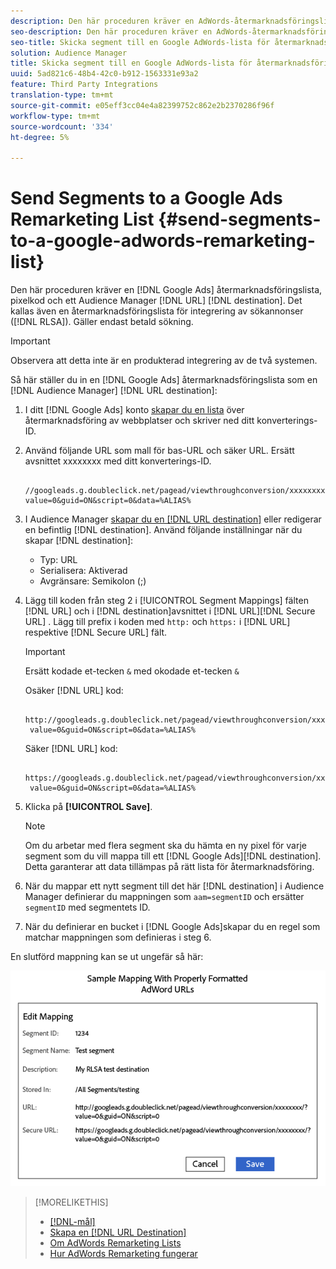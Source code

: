 ```yaml
---
description: Den här proceduren kräver en AdWords-återmarknadsföringslista, pixelkod och ett Audience Manager URL-mål. Det kallas även en återmarknadsföringslista för integrering av sökannonser (RLSA). Gäller endast betald sökning.
seo-description: Den här proceduren kräver en AdWords-återmarknadsföringslista, pixelkod och ett Audience Manager URL-mål. Det kallas även en återmarknadsföringslista för integrering av sökannonser (RLSA). Gäller endast betald sökning.
seo-title: Skicka segment till en Google AdWords-lista för återmarknadsföring
solution: Audience Manager
title: Skicka segment till en Google AdWords-lista för återmarknadsföring
uuid: 5ad821c6-48b4-42c0-b912-1563331e93a2
feature: Third Party Integrations
translation-type: tm+mt
source-git-commit: e05eff3cc04e4a82399752c862e2b2370286f96f
workflow-type: tm+mt
source-wordcount: '334'
ht-degree: 5%

---
```



# Send Segments to a Google Ads Remarketing List {#send-segments-to-a-google-adwords-remarketing-list}

Den här proceduren kräver en [!DNL Google Ads] återmarknadsföringslista, pixelkod och ett Audience Manager [!DNL URL] [!DNL destination]. Det kallas även en återmarknadsföringslista för integrering av sökannonser ([!DNL RLSA]). Gäller endast betald sökning.

>[!IMPORTANT]
>Observera att detta inte är en produkterad integrering av de två systemen.

Så här ställer du in en [!DNL Google Ads] återmarknadsföringslista som en [!DNL Audience Manager] [!DNL URL destination]:

1. I ditt [!DNL Google Ads] konto [skapar du en lista](https://support.google.com/adwords/answer/2454064?hl=en) över återmarknadsföring av webbplatser och skriver ned ditt konverterings-ID.
1. Använd följande URL som mall för bas-URL och säker URL. Ersätt avsnittet xxxxxxxx med ditt konverterings-ID.

   ```
    //googleads.g.doubleclick.net/pagead/viewthroughconversion/xxxxxxxx/?value=0&guid=ON&script=0&data=%ALIAS%
   ```

1. I Audience Manager [skapar du en [!DNL URL destination]](../../features/destinations/create-url-destination.md) eller redigerar en befintlig [!DNL destination]. Använd följande inställningar när du skapar [!DNL destination]:
   * Typ: URL
   * Serialisera: Aktiverad
   * Avgränsare: Semikolon (;)

1. Lägg till koden från steg 2 i [!UICONTROL Segment Mappings] fälten [!DNL URL] och i [!DNL destination]avsnittet i [!DNL URL][!DNL Secure URL] . Lägg till prefix i koden med `http:` och `https:` i [!DNL URL] respektive [!DNL Secure URL] fält.

   >[!IMPORTANT]
   >
   >Ersätt kodade et-tecken `&` med okodade et-tecken `&`

   Osäker [!DNL URL] kod:

   ```
    http://googleads.g.doubleclick.net/pagead/viewthroughconversion/xxxxxxxx/?
    value=0&guid=ON&script=0&data=%ALIAS%
   ```

   Säker [!DNL URL] kod:

   ```
    https://googleads.g.doubleclick.net/pagead/viewthroughconversion/xxxxxxxx/?
    value=0&guid=ON&script=0&data=%ALIAS%
   ```

1. Klicka på **[!UICONTROL Save]**.

   >[!NOTE]
   >
   >Om du arbetar med flera segment ska du hämta en ny pixel för varje segment som du vill mappa till ett [!DNL Google Ads][!DNL destination]. Detta garanterar att data tillämpas på rätt lista för återmarknadsföring.

1. När du mappar ett nytt segment till det här [!DNL destination] i Audience Manager definierar du mappningen som `aam=segmentID` och ersätter `segmentID` med segmentets ID.
1. När du definierar en bucket i [!DNL Google Ads]skapar du en regel som matchar mappningen som definieras i steg 6.

En slutförd mappning kan se ut ungefär så här:

![](../assets/rlsa_mapping.png)

>[!MORELIKETHIS]
>
>* [[!DNL-mål]](../../features/destinations/destinations.md)
>* [Skapa en [!DNL URL Destination]](../../features/destinations/create-url-destination.md)
>* [Om AdWords Remarketing Lists](https://support.google.com/adwords/answer/2472738)
>* [Hur AdWords Remarketing fungerar](https://support.google.com/adwords/answer/2454000)

